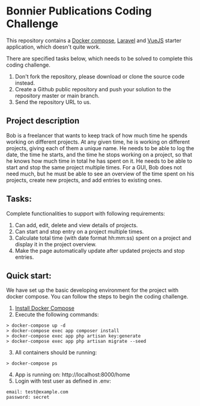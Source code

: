 # Bonnier Publications Coding Challenge
This repository contains a [Docker compose](https://docs.docker.com/compose/), [Laravel](https://laravel.com/docs/7.x) and [VueJS](https://vuejs.org/) starter application, which doesn't quite work.

There are specified tasks below, which needs to be solved to complete this coding challenge.

1. Don't fork the repository, please download or clone the source code instead.
2. Create a Github public repository and push your solution to the repository master or main branch.
3. Send the repository URL to us. 

## Project description
Bob is a freelancer that wants to keep track of how much time he spends working on different projects.
At any given time, he is working on different projects, giving each of them a unique name.
He needs to be able to log the date, the time he starts, and the time he stops working on a project, so that he knows how much time in total he has spent on it.
He needs to be able to start and stop the same project multiple times.
For a GUI, Bob does not need much, but he must be able to see an overview of the time spent on his projects, create new projects, and add entries to existing ones.

## Tasks:
Complete functionalities to support with following requirements:
1. Can add, edit, delete and view details of projects.
2. Can start and stop entry on a project multiple times. 
3. Calculate total time (with date format hh:mm:ss) spent on a project and display it in the project overview.
4. Make the page automatically update after updated projects and stop entries.

## Quick start:
We have set up the basic developing environment for the project with docker compose. 
You can follow the steps to begin the coding challenge.

1. [Install Docker Compose](https://docs.docker.com/compose/install/)
2. Execute the following commands:
```
> docker-compose up -d
> docker-compose exec app composer install
> docker-compose exec app php artisan key:generate
> docker-compose exec app php artisan migrate --seed
```
3. All containers should be running:
```
> docker-compose ps
```
4. App is running on: http://localhost:8000/home
5. Login with test user as defined in .env:
```
email: test@example.com
password: secret
```

